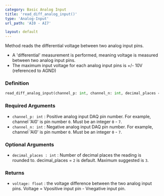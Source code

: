 ```yaml
---
category: Basic Analog Input
title: 'read_diff_analog_input()'
type: 'Analog-Input'
url_path: 'AI0 - AI7'

layout: default
---
```


Method reads the differential voltage between two analog input pins.
* A 'differential' measurement is performed, meaning voltage is measured between two analog input pins.
* The maximum input voltage for each analog input pins is +/- 10V (referenced to AGND)

### Definition 

```python
read_diff_analog_input(channel_p: int, channel_n: int, decimal_places = 2)
```

### Required Arguments

* `channel_p: int` : Positive analog input DAQ pin number. For example, channel 'AI0' is pin number `0`. Must be an integer `0` - `7`.
* `channel_n: int` : Negative analog input DAQ pin number. For example, channel 'AI0' is pin number `0`. Must be an integer `0` - `7`.

### Optional Arguments

* `decimal_places : int` : Number of decimal places the reading is rounded to. decimal_places = `2` is default. Maximum suggested is `3`.

### Returns

* `voltage: float` : the voltage difference between the two analog input pins. Voltage = Vpositive input pin - Vnegative input pin.
